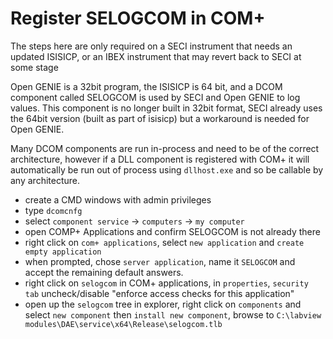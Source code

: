 # Register SELOGCOM in COM+

The steps here are only required on a SECI instrument that needs an updated ISISICP, or an IBEX instrument that may revert back to SECI at some stage
 
Open GENIE is a 32bit program, the ISISICP is 64 bit, and a DCOM component called SELOGCOM is used by SECI and Open GENIE to log values. This component is no longer built in 32bit format, SECI already uses the 64bit version (built as part of isisicp) but a workaround is needed for Open GENIE.

Many DCOM components are run in-process and need to be of the correct architecture, however if a DLL component is registered with COM+ it will automatically be run out of process using `dllhost.exe` and so be callable by any architecture.
   
* create a CMD windows with admin privileges
* type `dcomcnfg`
* select `component service` -> `computers` -> `my computer`
* open COMP+ Applications and confirm SELOGCOM is not already there
* right click on `com+ applications`, select `new application` and  `create empty application`
* when prompted, chose `server application`, name it  `SELOGCOM` and accept the remaining default answers.
* right click on `selogcom` in COM+ applications, in `properties`, `security tab` uncheck/disable "enforce access checks for this application"
* open up the `selogcom` tree in explorer, right click on `components` and select  `new component` then  `install new component`, browse to `C:\labview modules\DAE\service\x64\Release\selogcom.tlb`
